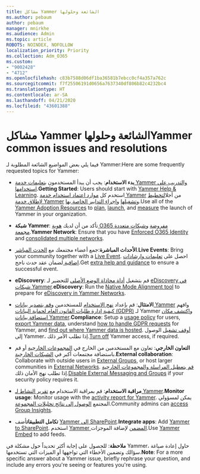 ```yaml
---
title: مشاكل Yammer الشائعة وحلولها
ms.author: pebaum
author: pebaum
manager: mnirkhe
ms.audience: Admin
ms.topic: article
ROBOTS: NOINDEX, NOFOLLOW
localization_priority: Priority
ms.collection: Adm_O365
ms.custom:
- "9002428"
- "4712"
ms.openlocfilehash: c83b7588d06df1ba36581b7ebcc0cf4a357a762c
ms.sourcegitcommit: f7f25506191d0656a7637340df806b82c4232bc4
ms.translationtype: HT
ms.contentlocale: ar-SA
ms.lasthandoff: 04/21/2020
ms.locfileid: "43601388"
---
```

# <a name="yammer-common-issues-and-resolutions"></a><span data-ttu-id="a5711-102">مشاكل Yammer الشائعة وحلولها</span><span class="sxs-lookup"><span data-stu-id="a5711-102">Yammer common issues and resolutions</span></span>

<span data-ttu-id="a5711-103">فيما يلي بعض المواضيع الشائعة المطلوبة لـ Yammer:</span><span class="sxs-lookup"><span data-stu-id="a5711-103">Here are some frequently requested topics for Yammer:</span></span>

- <span data-ttu-id="a5711-104">**بدء الاستخدام**: يجب أن يبدأ المستخدمون [بتعليمات خدمة Yammer والتدريب على استخدامها](https://support.office.com/yammer).</span><span class="sxs-lookup"><span data-stu-id="a5711-104">**Getting Started**: Users should start with [Yammer Help & Learning](https://support.office.com/yammer).</span></span> <span data-ttu-id="a5711-105">استخدم كل [موارد اعتماد استخدام خدمة Yammer](https://aka.ms/yamresources) من أجل[التخطيط لإطلاق خدمة Yammer](https://aka.ms/YamSuccessGuide) و[تشغيلها](https://aka.ms/YamLaunchPlaybook) و[إجراء التدابير الخاصة بها](https://aka.ms/YamMeasureSuccesGuide).</span><span class="sxs-lookup"><span data-stu-id="a5711-105">Use all of the [Yammer Adoption Resources](https://aka.ms/yamresources) to [plan](https://aka.ms/YamSuccessGuide), [launch](https://aka.ms/YamLaunchPlaybook), and [measure](https://aka.ms/YamMeasureSuccesGuide) the launch of Yammer in your organization.</span></span> 

- <span data-ttu-id="a5711-106">**شبكة Yammer**: تأكد من أن لديك [هوية O365 مفروضة](https://docs.microsoft.com/yammer/configure-your-yammer-network/enforce-office-365-identity) و[شبكات متعددة مجمعة](https://docs.microsoft.com/yammer/configure-your-yammer-network/consolidate-multiple-yammer-networks).</span><span class="sxs-lookup"><span data-stu-id="a5711-106">**Yammer Network**: Ensure that you have [Enforced O365 Identity](https://docs.microsoft.com/yammer/configure-your-yammer-network/enforce-office-365-identity) and [consolidated multiple networks](https://docs.microsoft.com/yammer/configure-your-yammer-network/consolidate-multiple-yammer-networks).</span></span> 

- <span data-ttu-id="a5711-107">**الأحداث المباشرة**:جمع أعضاء مجتمعك مع [الحدث المباشر](https://docs.microsoft.com/yammer/manage-yammer-groups/yammer-live-events).</span><span class="sxs-lookup"><span data-stu-id="a5711-107">**Live Events**: Bring your community together with a [Live Event](https://docs.microsoft.com/yammer/manage-yammer-groups/yammer-live-events).</span></span> <span data-ttu-id="a5711-108">احصل على [تعليمات وإرشادات إضافية ](https://resources.techcommunity.microsoft.com/live-events/assistance/) لضمان عقد حدث ناجح.</span><span class="sxs-lookup"><span data-stu-id="a5711-108">Get [extra help and guidance](https://resources.techcommunity.microsoft.com/live-events/assistance/) to ensure a successful event.</span></span> 

- <span data-ttu-id="a5711-109">**eDiscovery**: قم بتشغيل [أداة محاذاة الوضع الأصلي](https://docs.microsoft.com/yammer/configure-your-yammer-network/overview-native-mode) للتحضير لـ [eDiscovery في شبكات Yammer](https://docs.microsoft.com/yammer/manage-security-and-compliance/overview-of-ediscovery).</span><span class="sxs-lookup"><span data-stu-id="a5711-109">**eDiscovery**: Run the [Native Mode Alignment tool](https://docs.microsoft.com/yammer/configure-your-yammer-network/overview-native-mode) to prepare for [eDiscovery in Yammer Networks](https://docs.microsoft.com/yammer/manage-security-and-compliance/overview-of-ediscovery).</span></span> 

- <span data-ttu-id="a5711-110">**الامتثال**: قم بإعداد [نهج الاستخدام](https://docs.microsoft.com/yammer/manage-security-and-compliance/set-up-a-usage-policy) للمستخدمين و[قم بتصدير بيانات Yammer](https://docs.microsoft.com/yammer/manage-security-and-compliance/export-yammer-enterprise-data) وافهم [كيفية إدارة طلبات القانون العام لحماية البيانات (GDPR)](https://docs.microsoft.com/yammer/manage-security-and-compliance/gdpr-requests-in-yammer-enterprise) لـ Yammer و[اكتشف مكان استضافة بيانات Yammer](https://docs.microsoft.com/yammer/manage-security-and-compliance/data-residency).</span><span class="sxs-lookup"><span data-stu-id="a5711-110">**Compliance**: Setup a [usage policy](https://docs.microsoft.com/yammer/manage-security-and-compliance/set-up-a-usage-policy) for users, [export Yammer data](https://docs.microsoft.com/yammer/manage-security-and-compliance/export-yammer-enterprise-data), understand [how to handle GDPR requests](https://docs.microsoft.com/yammer/manage-security-and-compliance/gdpr-requests-in-yammer-enterprise) for Yammer, and [find out where Yammer data is hosted](https://docs.microsoft.com/yammer/manage-security-and-compliance/data-residency).</span></span> <span data-ttu-id="a5711-111">[أوقف تشغيل](https://docs.microsoft.com/yammer/manage-yammer-users/turn-off-user-access) الوصول إلى Yammer، إذا تطلب الأمر ذلك.</span><span class="sxs-lookup"><span data-stu-id="a5711-111">[Turn off](https://docs.microsoft.com/yammer/manage-yammer-users/turn-off-user-access) Yammer access, if required.</span></span>

- <span data-ttu-id="a5711-112">**التعاون الخارجي**: تعاون مع المستخدمين من الخارج في [المجموعات الخارجية](https://docs.microsoft.com/yammer/work-with-external-users/create-and-manage-external-groups) أو قم باستضافة مجتمعات أكبر في [الشبكات الخارجية](https://docs.microsoft.com/yammer/work-with-external-users/create-and-manage-an-external-network).</span><span class="sxs-lookup"><span data-stu-id="a5711-112">**External collaboration**: Collaborate with outside users in [External Groups](https://docs.microsoft.com/yammer/work-with-external-users/create-and-manage-external-groups), or host larger communities in [External Networks](https://docs.microsoft.com/yammer/work-with-external-users/create-and-manage-an-external-network).</span></span> <span data-ttu-id="a5711-113">[قم بتعطيل المراسلة والمجموعات الخارجية](https://docs.microsoft.com/yammer/work-with-external-users/disable-external-messaging) إذا تطلب نهج الأمان ذلك.</span><span class="sxs-lookup"><span data-stu-id="a5711-113">[Disable External Messaging and Groups](https://docs.microsoft.com/yammer/work-with-external-users/disable-external-messaging) if your security policy requires it.</span></span>

- <span data-ttu-id="a5711-114">**مراقبة الاستخدام**: قم بمراقبة الاستخدام مع [تقرير النشاط لـ Yammer](https://docs.microsoft.com/microsoft-365/admin/activity-reports/yammer-activity-report).</span><span class="sxs-lookup"><span data-stu-id="a5711-114">**Monitor usage**: Monitor usage with the [activity report for Yammer](https://docs.microsoft.com/microsoft-365/admin/activity-reports/yammer-activity-report).</span></span> <span data-ttu-id="a5711-115">يمكن لمسؤولي المجتمع [الوصول إلى نتائج تحليلات المجموعة](https://support.office.com/article/view-group-insights-in-yammer-73f9fa6d-d442-4f25-9194-d5317c9328ab).</span><span class="sxs-lookup"><span data-stu-id="a5711-115">Community admins can [access Group Insights](https://support.office.com/article/view-group-insights-in-yammer-73f9fa6d-d442-4f25-9194-d5317c9328ab).</span></span>

- <span data-ttu-id="a5711-116">**تكامل التطبيقات**أضف [Yammer إلى SharePoint](https://docs.microsoft.com/yammer/integrate-yammer-with-other-apps/embed-a-feed-into-a-sharepoint-site).</span><span class="sxs-lookup"><span data-stu-id="a5711-116">**Integrate apps**: Add [Yammer to SharePoint](https://docs.microsoft.com/yammer/integrate-yammer-with-other-apps/embed-a-feed-into-a-sharepoint-site).</span></span> <span data-ttu-id="a5711-117">استخدم [Yammer المضمن](https://developer.yammer.com/docs/embed) لإضافة الموجزات.</span><span class="sxs-lookup"><span data-stu-id="a5711-117">Use [Yammer Embed](https://developer.yammer.com/docs/embed) to add feeds.</span></span> 

<span data-ttu-id="a5711-118">**ملاحظة**: للحصول على إجابة أكثر تحديداً حول مشكلة في Yammer، حاول إعادة صياغة سؤالك وتضمين الأخطاء التي تواجهها أو الميزات التي تستخدمها.</span><span class="sxs-lookup"><span data-stu-id="a5711-118">**Note**: For a more specific answer about a Yammer issue, briefly rephrase your question, and include any errors you're seeing or features you're using.</span></span>
